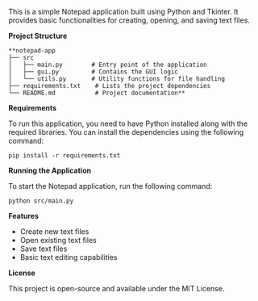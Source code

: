<!-- Notepad Application -->

This is a simple Notepad application built using Python and Tkinter. It provides basic functionalities for creating, opening, and saving text files.

**Project Structure**

```
**notepad-app
├── src
│   ├── main.py        # Entry point of the application
│   ├── gui.py         # Contains the GUI logic
│   └── utils.py       # Utility functions for file handling
├── requirements.txt    # Lists the project dependencies
└── README.md           # Project documentation**
```

**Requirements**

To run this application, you need to have Python installed along with the required libraries. You can install the dependencies using the following command:

```
pip install -r requirements.txt
```

**Running the Application**

To start the Notepad application, run the following command:

```
python src/main.py
```

**Features**

- Create new text files
- Open existing text files
- Save text files
- Basic text editing capabilities

**License**

This project is open-source and available under the MIT License.
